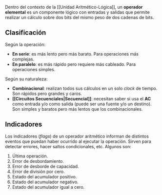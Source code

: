 Dentro del contexto de la [[Unidad Aritmético-Lógica]], un **operador elemental** es un componente lógico con entradas y salidas que permite realizar un cálculo sobre dos bits del mismo peso de dos cadenas de bits.

## Clasificación

Según la operación:

- **En serie**: es más lento pero más barato. Para operaciones más complejas.
- **En paralelo**: es más rápido pero requiere más cableado. Para operaciones simples.

Según su naturaleza:

- **Combinacional**: realizan todos sus cálculos en un solo *clock* de tiempo. Son rápidos pero grandes y caros.
- **[[Circuitos Secuenciales|Secuencial]]**: necesitan saber si usa el **AC** como entrada y/o como salida (puede ser una fuente y/o un destino). Son simples y baratos pero más lentos que los combinacionales.

## Indicadores

Los indicadores (*flags*) de un operador aritmético informan de distintos eventos que puedan haber ocurrido al ejecutar la operación. Sirven para detectar errores, hacer saltos condicionales, etc. Algunos son:

1. Última operación.
2. Error de desbordamiento.
3. Error de desborde de capacidad.
4. Error de división por cero.
5. Estado del acumulador positivo.
6. Estado del acumulador negativo.
7. Estado del acumulador igual a cero.
